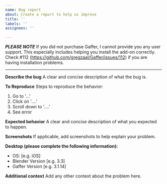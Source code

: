```yaml
---
name: Bug report
about: Create a report to help us improve
title: ''
labels: ''
assignees: ''

---
```


***PLEASE NOTE***
If you did not purchase Gaffer, I cannot provide you any user support. This especially includes helping you install the add-on correctly. Check #112 (https://github.com/gregzaal/Gaffer/issues/112) if you are having installation problems.

----

**Describe the bug**
A clear and concise description of what the bug is.

**To Reproduce**
Steps to reproduce the behavior:
1. Go to '...'
2. Click on '....'
3. Scroll down to '....'
4. See error

**Expected behavior**
A clear and concise description of what you expected to happen.

**Screenshots**
If applicable, add screenshots to help explain your problem.

**Desktop (please complete the following information):**
 - OS: [e.g. iOS]
 - Blender Version [e.g. 3.3]
 - Gaffer Version [e.g. 3.1.14]

**Additional context**
Add any other context about the problem here.
